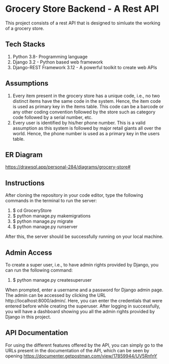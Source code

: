 # Grocery Store Backend - A Rest API
This project consists of a rest API that is designed to simluate the working of a grocery store. 
## Tech Stacks
1. Python 3.8- Programming language
2. Django 3.2 - Python based web framework
3. Django-REST Framework 3.12 - A powerful toolkit to create web APIs
## Assumptions
1. Every item present in the grocery store has a unique code, i.e., no two distinct items have the same code in the system. Hence, the item code is used as primary key in the items table. This code can be a barcode or any other coding convention followed by the store such as category code followed by a serial number, etc.
2. Every user is identified by his/her phone number. This is a valid assumption as this system is followed by major retail giants all over the world. Hence, the phone number is used as a primary key in the users table.
## ER Diagram
https://drawsql.app/personal-284/diagrams/grocery-store#
## Instructions
After cloning the repository in your code editor, type the following commands in the terminal to run the server:
1. $ cd GroceryStore
2. $ python manage.py makemigrations
3. $ python manage.py migrate
4. $ python manage.py runserver     
   
After this, the server should be successfully running on your local machine.
## Admin Access
To create a super user, i.e., to have admin rights provided by Django, you can run the following command:
1. $ python manage.py createsuperuser   
         
When prompted, enter a username and a password for Django admin page. The admin can be accessed by clicking the URL http://localhost:8000/admin/. Here, you can enter the credentials that were entered before while creating the superuser. After logging in successfully, you will have a dashboard showing you all the admin rights provided by Django in this project. 
## API Documentation
For using the different features offered by the API, you can simply go to the URLs present in the documentation of the API, which can be seen by opening https://documenter.getpostman.com/view/17859944/UV5RnfnY
